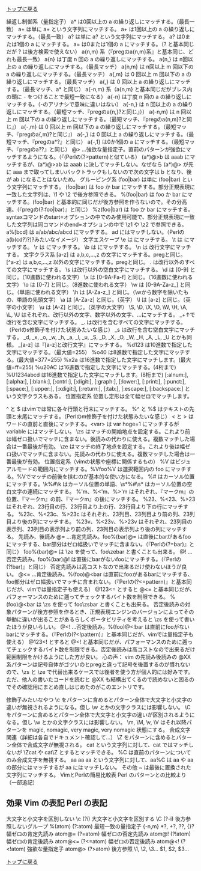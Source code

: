[トップに戻る](../index.md)

繰返し制御系（量指定子）
a* は0回以上の a の繰り返しにマッチする。（最長一致）
a+ は単に a+ という文字列にマッチする。
a\+ は1回以上の a の繰り返しにマッチする。（最長一致）
a? は単に a? という文字列にマッチする。
a\? は0または1個の a にマッチする。
a\= は0または1個の a にマッチする。（\? と基本同じだが \? は後方検索で使えない）
a\{n,m} 系（『pregのa{n,m}系』と基本同じ、どれも最長一致）
a\{n} は丁度 n 回の a の繰り返しにマッチする。
a\{n,} は n回以上の a の繰り返しにマッチする。（最長マッチ）
a\{n,m} は n回以上 m 回以下の a の繰り返しにマッチする。（最長マッチ）
a\{,m} は 0 回以上 m 回以下の a の繰り返しにマッチする。（最長マッチ）
a\{,} は 0 回以上 a の繰り返しにマッチする。（最長マッチ、a* と同じ）
a\{-n,m} 系（a\{n,m} と基本同じだがブレス内の頭に - をつけることで最短一致になる）
a\{-n} は丁度 n 回の a の繰り返しにマッチする。（-のアリナシで意味に違いはない）
a\{-n,} は n 回以上の a の繰り返しにマッチする。（最短マッチ、『pregのa{n,}?と同じ』））
a\{-n,m} は n 回以上 m 回以下の a の繰り返しにマッチする。（最短マッチ、『pregのa{n,m}?と同じ』）
a\{-,m} は 0 回以上 m 回以下の a の繰り返しにマッチする。（最短マッチ、『pregのa{,m}?と同じ』）
a\{-,} は 0 回以上 a の繰り返しにマッチする。（最短マッチ、『pregのa*?』と同じ）
a\{-,1} は0か1個の a にマッチする。（最短マッチ、『pregのa??』と同じ）
\@> …強欲な量指定子。直前のパターンが強欲にマッチするようになる。（『(Perlの(?>pattern)と似ている）
\(a*\)\@>b は aaab にマッチするが、\(a*\)\@>ab は aaab に決してマッチしない。なぜなら \(a*)\@> が先に aaa まで取ってしまいバックトラックもしないので次の文字は b となり、後が ab になることはないため。
グルーピング系
(foo|bar) は単に (foo|bar) という文字列にマッチする。
\(foo\|bar\) は foo か bar にマッチする。部分正規表現に一致した文字列は、\1 や \2 で後方参照できる。
\%(foo\|bar\) は foo か bar にマッチする。\(foo\|bar\) と基本的に同じだが後方参照を作らないので。その分高速。（『pregの(?:foo|bar)』と同じ）
\%z(foo\|bar\) は foo か bar にマッチする。syntaxコマンドのstart=オプションの中でのみ使用可能で、部分正規表現に一致した文字列は同コマンドのend=オプションの中で \z1 や \z2 で参照できる。
a\%[bcd] は a/ab/abc/abcd にマッチする。 ad にはマッチしない。（Perlのa(b(cd?)?)?みたいなイメージ）
文字エスケープ
\e は <Esc> にマッチする。
\t は <Tab> にマッチする。
\r は <CR> にマッチする。
\b は <BS> にマッチする。
\n は 改行文字にマッチする。
文字クラス系
[a-z] は a,b,c,...,z の文字にマッチする。pregと同じ。
[^a-z] は a,b,c,...,z 以外の文字にマッチする。pregと同じ。
. は改行以外のすべての文字にマッチする。
\s は改行以外の空白文字にマッチする。
\d は [0-9] と同じ。（10進数に使われる文字）
\x は [0-9A-Fa-f] と同じ。（16進数に使われる文字）
\o は [0-7] と同じ。（8進数に使われる文字）
\w は [0-9A-Za-z_] と同じ。（単語に使われる文字）
\h は [A-Za-z_] と同じ。（\wから数字を除いたもの、単語の先頭文字）
\a は [A-Za-z] と同じ。（英字）
\l は [a-z] と同じ。（英字の小文字）
\u は [A-Z] と同じ。（英字の大文字）
\S, \D, \X, \O, \W, \H, \A, \L, \U はそれぞれ、改行以外の文字、数字以外の文字、…にマッチする。
\_+↑で改行を含む文字にマッチする。
\_. は改行を含むすべての文字にマッチする。（Perlのs修飾子を付けた状態みたいな感じ）
\_s は改行を含む空白文字にマッチする。
\_d, \_x, \_o, \_w, \_h, \_a, \_l, \_u, \_S, \_D, \_X, \_O, \_W, \_H, \_A, \_L, \_U とかも同様。
\_[a-z] は『[a-z]と改行文字』にマッチする。
\%d123 は10進数で指定した文字にマッチする。（最大値=255）
\%o40 は8進数で指定した文字にマッチする。(最大値=377=255)
\%x2a は16進数で指定した文字にマッチします。(最大値=ff=255)
\%u20AC は16進数で指定した文字にマッチする。(4桁まで)
\%U1234abcd は16進数で指定した文字にマッチします。(8桁まで)
[:alnum:], [:alpha:], [:blank:], [:cntrl:], [:digit:], [:graph:], [:lower:], [:print:], [:punct:], [:space:], [:upper:], [:xdigit:], [:return:], [:tab:], [:escape:], [:backspace:] という文字クラスもある。
位置指定系
位置し定形は全て幅ゼロでマッチします。

^ と $ はvimでは常に各々行頭と行末にマッチする。
\%^ と \%$ はテキストの先頭と末尾にマッチする。（Perlのm修飾子を付けた状態みたいな感じ）
\< と \> はワードの直前と直後にマッチする。\<var\> は var hoge=1 にマッチするが variable にはマッチしない。
\zs はマッチの開始地点を設定する。これより前は幅ゼロ扱いでマッチに含まない。後読みの代わりに使える。複数マッチした場合は一番最後が有効。
\ze はマッチの終了地点を設定する。これより後は幅ゼロ扱いでマッチに含まない。先読みの代わりに使える。複数マッチした場合は一番最後が有効。
位置指定系（vimの状態や座標に関係するもの）
\%V はビジュアルモードの範囲内にマッチする。\%Vfoo\%V は選択範囲内の foo にマッチする。\%Vでマッチの前後を挟むのが基本的な使い方になる。
\%# はカーソル位置にマッチする。\k\%#\k はカーソル位置の単語、\s*\%#\s* はカーソル位置の空白文字の連続にマッチする。
\%'m、\%<'m、\%>'m はそれぞれ、『マークm』の位置、『マークm』の前、『マークm』の後にマッチする。
\%23、\%<23、\%>23 はそれぞれ、23行目の行、23行目より上の行、23行目より下の行にマッチする。
\%23c、\%<23c、\%>23c はそれぞれ、23列目、23列目より前の列、23列目より後の列にマッチする。
\%23v、\%<23v、\%>23v はそれぞれ、23列目の表示列、23列目の表示列より前の列、23列目の表示列より後の列にマッチする。
先読み、後読み
\@= …肯定先読み。foo\%(bar\)\@= は直後にbarがあるfooにマッチする、bar部分はゼロ幅扱いでマッチに含まない。（『Perlの(?=bar)』と同じ）
foo\%(bar\)\@= は \ze を使って、foo\zebar と書くことも出来る。
\@! …否定先読み。foo\%(bar\)\@! は直後にbarがないfooにマッチする。（『Perlの(?!bar)』と同じ）
否定先読みは高コストなので出来るだけ使わないほうが良い。
\@<= …肯定後読み。\%(foo\)\@<bar は直前にfooがあるbarにマッチする、foo部分はゼロ幅扱いでマッチに含まれない。（『Perlの(?<=pattern)』と基本同じだが、vimでは量指定子も使える）
\@123<= とすると \@<= と基本同じだが、パフォーマンスのために遡ってチェックするバイト数を制限できる。
\%(foo\)\@<bar は \zs を使って foo\zsbar と書くことも出来る。
否定後読みの対象パターンが後方参照を作るとき、正規表現エンジンのバージョンによってその挙動に違いが出ることがあるらしくポータビリティを考えると \zs を使って書いたほうが良いらしい。
\@<! …否定後読み。\%(foo\)\@<!bar は直前にfooがないbarにマッチする。（『Perlの(?<!pattern)』と基本同じだが、vimでは量指定子も使える）
\@123<! とすると \@<! と基本同じだが、パフォーマンスのために遡ってチェックするバイト数を制限できる。否定後読みは高コストなので出来るだけ範囲制限をかけるようにした方が良い。
心の声： vim の先読み後読みの \@XX 系パターンは記号自体がゴツいのとpregと違って記号を後置するのが慣れないので、\zs と \ze で代替出来るケースでは後者を使う方が個人的には好みです。ただ、他人の書いたコードを読むと \@XX も結構出てくるので読めないと困るのでその確認用にまとめ直しはじめたのがこのエントリです。

修飾子みたいなやつ
\c をパターンに含めるとパターン全体で大文字と小文字の違いが無視されるようになる。但し \w とかの文字クラスには影響しない。
\C をパターンに含めるとパターン全体で大文字と小文字の違いが区別されるようになる。但し \w とかの文字クラスには影響しない。
\m, \M, \v, \V はそれ以降パターンを magic, nomagic, very magic, very nomagic 状態にする。
合成文字関連（詳細は各自でドキュメント確認して…）
\Z をパターンに含めるとパターン全体で合成文字が無視される。
cat という文字列に対して、cat ではマッチしないが \Zcat や cat\Z とするとマッチできる。
\%C は直前のパターンについてのみ合成文字を無視する。
aa aa aa という文字列に対して、aa\%C は aa や aa の部分にはマッチするが aa にはマッチしない。
その他
~ は最後に置換された文字列にマッチする。
VimとPerlの簡易比較表
Perl のパターンとの比較より（一部追記）

効果                            Vim の表記      Perl の表記
----------------------------------------------------------------
大文字と小文字を区別しない       \c              (?i)
大文字と小文字を区別する         \C              (?-i)
後方参照しないグループ           \%(atom\)       (?:atom)
最短一致の量指定子              \{-n,m}         *?, +?, ??, {}?
幅ゼロの肯定先読み              atom\@=         (?=atom)
幅ゼロの否定先読み              atom\@!         (?!atom)
幅ゼロの肯定後読み              atom\@<=        (?<=atom)
幅ゼロの否定後読み              atom\@<!        (?<!atom)
強欲な量指定子                 atom\@>         (?>atom)
後方参照                      \1, \2, \3...   $1, $2, $3...

[トップに戻る](../index.md)
